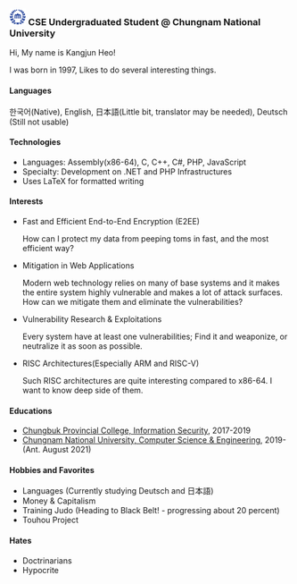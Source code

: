 ### <img src="https://raw.githubusercontent.com/0x00000FF/0x00000FF/master/images.png" height="30" /> CSE Undergraduated Student @ Chungnam National University

Hi, My name is Kangjun Heo!

I was born in 1997, Likes to do several interesting things.

#### Languages

한국어(Native), English, 日本語(Little bit, translator may be needed), Deutsch (Still not usable)

#### Technologies
* Languages: Assembly(x86-64), C, C++, C#, PHP, JavaScript
* Specialty: Development on .NET and PHP Infrastructures
* Uses LaTeX for formatted writing

#### Interests
* Fast and Efficient End-to-End Encryption (E2EE)
  
  How can I protect my data from peeping toms in fast, and the most efficient way?
* Mitigation in Web Applications

  Modern web technology relies on many of base systems and it makes the entire system highly vulnerable and makes a lot of attack surfaces. How can we mitigate them and eliminate the vulnerabilities?
* Vulnerability Research & Exploitations

  Every system have at least one vulnerabilities; Find it and weaponize, or neutralize it as soon as possible.
* RISC Architectures(Especially ARM and RISC-V)

  Such RISC architectures are quite interesting compared to x86-64. I want to know deep side of them. 

#### Educations
* [Chungbuk Provincial College, Information Security](http://www.cpu.ac.kr/), 2017-2019
* [Chungnam National University, Computer Science & Engineering](https://computer.cnu.ac.kr/computer/index.do), 2019- (Ant. August 2021)

#### Hobbies and Favorites
* Languages (Currently studying Deutsch and 日本語)
* Money & Capitalism
* Training Judo (Heading to Black Belt! - progressing about 20 percent)
* Touhou Project

#### Hates
* Doctrinarians
* Hypocrite

